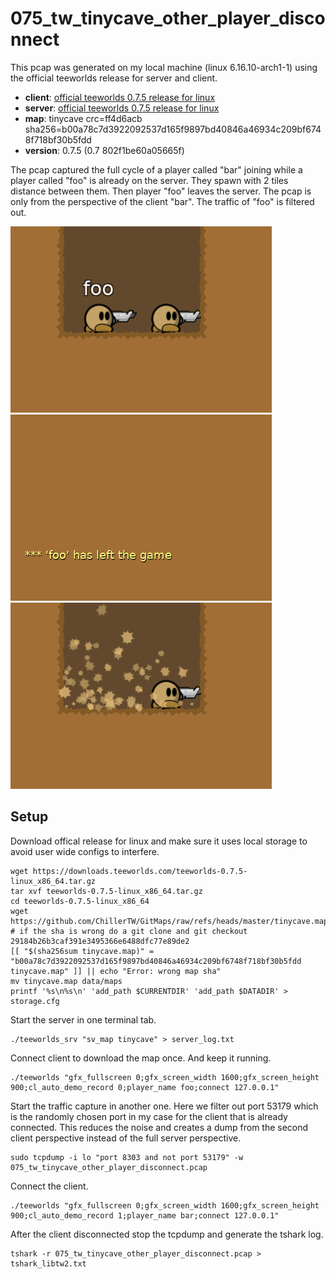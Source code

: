 # 075_tw_tinycave_other_player_disconnect

This pcap was generated on my local machine (linux 6.16.10-arch1-1)
using the official teeworlds release for server and client.

- **client**: [official teeworlds 0.7.5 release for linux](https://downloads.teeworlds.com/teeworlds-0.7.5-linux_x86_64.tar.gz)
- **server**: [official teeworlds 0.7.5 release for linux](https://downloads.teeworlds.com/teeworlds-0.7.5-linux_x86_64.tar.gz)
- **map**: tinycave crc=ff4d6acb sha256=b00a78c7d3922092537d165f9897bd40846a46934c209bf6748f718bf30b5fdd
- **version**: 0.7.5 (0.7 802f1be60a05665f)

The pcap captured the full cycle of a player called "bar" joining while a player
called "foo" is already on the server. They spawn with 2 tiles distance between them.
Then player "foo" leaves the server. The pcap is only from the perspective of the
client "bar". The traffic of "foo" is filtered out.

![preview 0](./images/0.png)
![preview 1](./images/1.png)
![preview 2](./images/2.png)

## Setup

Download offical release for linux and make sure it uses local storage
to avoid user wide configs to interfere.

```
wget https://downloads.teeworlds.com/teeworlds-0.7.5-linux_x86_64.tar.gz
tar xvf teeworlds-0.7.5-linux_x86_64.tar.gz
cd teeworlds-0.7.5-linux_x86_64
wget https://github.com/ChillerTW/GitMaps/raw/refs/heads/master/tinycave.map
# if the sha is wrong do a git clone and git checkout 29184b26b3caf391e3495366e6488dfc77e89de2
[[ "$(sha256sum tinycave.map)" = "b00a78c7d3922092537d165f9897bd40846a46934c209bf6748f718bf30b5fdd  tinycave.map" ]] || echo "Error: wrong map sha"
mv tinycave.map data/maps
printf '%s\n%s\n' 'add_path $CURRENTDIR' 'add_path $DATADIR' > storage.cfg
```

Start the server in one terminal tab.

```
./teeworlds_srv "sv_map tinycave" > server_log.txt
```

Connect client to download the map once. And keep it running.

```
./teeworlds "gfx_fullscreen 0;gfx_screen_width 1600;gfx_screen_height 900;cl_auto_demo_record 0;player_name foo;connect 127.0.0.1"
```

Start the traffic capture in another one. Here we filter out port 53179 which is the randomly chosen port
in my case for the client that is already connected. This reduces the noise and creates a dump from the second
client perspective instead of the full server perspective.

```
sudo tcpdump -i lo "port 8303 and not port 53179" -w 075_tw_tinycave_other_player_disconnect.pcap
```

Connect the client.

```
./teeworlds "gfx_fullscreen 0;gfx_screen_width 1600;gfx_screen_height 900;cl_auto_demo_record 1;player_name bar;connect 127.0.0.1"
```

After the client disconnected stop the tcpdump and generate the tshark log.

```
tshark -r 075_tw_tinycave_other_player_disconnect.pcap > tshark_libtw2.txt
```
